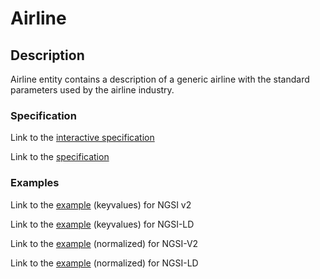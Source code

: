 # Airline

## Description 

Airline entity contains a description of a generic airline with the standard parameters used by the airline industry.

### Specification

Link to the [interactive specification](https://swagger.lab.fiware.org/?url=https://smart-data-models.github.io/incubated/Aeronautics/Airline/swagger.yaml)

Link to the [specification](https://github.com/smart-data-models/incubated/blob/master/Aeronautics/Airline/doc/spec.md)

### Examples

Link to the [example](https://smart-data-models.github.io/incubated/Aeronautics/Airline/examples/example.json) (keyvalues) for NGSI v2

Link to the [example](https://smart-data-models.github.io/incubated/Aeronautics/Airline/examples/example.jsonld) (keyvalues) for NGSI-LD

Link to the [example](https://smart-data-models.github.io/incubated/Aeronautics/Airline/examples/example-normalized.json) (normalized) for NGSI-V2

Link to the [example](https://smart-data-models.github.io/incubated/Aeronautics/Airline/examples/example-normalized.jsonld) (normalized) for NGSI-LD
